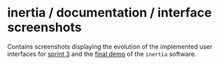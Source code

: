 # inertia / documentation / interface screenshots

Contains screenshots displaying the evolution of the implemented user interfaces for [sprint 3](https://gitlab.com/sc20aim/inertia/-/tree/main/documentation/interface%20screenshots/sprint-3) and the [final demo](https://gitlab.com/sc20aim/inertia/-/tree/main/documentation/interface%20screenshots/final-demo) of the `inertia` software.
